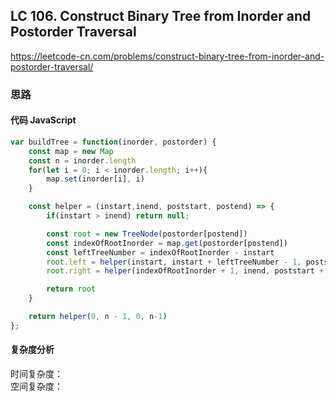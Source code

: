 ## LC 106. Construct Binary Tree from Inorder and Postorder Traversal

https://leetcode-cn.com/problems/construct-binary-tree-from-inorder-and-postorder-traversal/
### 思路 

#### 代码 JavaScript

```JavaScript
var buildTree = function(inorder, postorder) {
    const map = new Map 
    const n = inorder.length
    for(let i = 0; i < inorder.length; i++){
        map.set(inorder[i], i)
    }

    const helper = (instart,inend, poststart, postend) => {
        if(instart > inend) return null;

        const root = new TreeNode(postorder[postend])
        const indexOfRootInorder = map.get(postorder[postend])
        const leftTreeNumber = indexOfRootInorder - instart
        root.left = helper(instart, instart + leftTreeNumber - 1, poststart, poststart + leftTreeNumber -1)
        root.right = helper(indexOfRootInorder + 1, inend, poststart + leftTreeNumber, postend - 1)

        return root
    }

    return helper(0, n - 1, 0, n-1)
};

```

#### 复杂度分析
时间复杂度： </br>
空间复杂度：